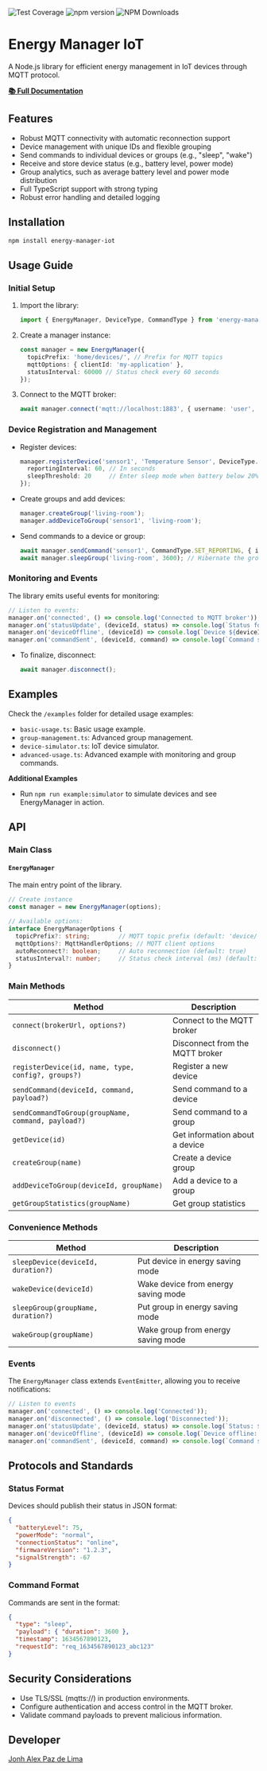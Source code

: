 <!-- Badges -->
![Test Coverage](https://img.shields.io/badge/coverage-85.15%25-brightgreen)
![npm version](https://img.shields.io/npm/v/energy-manager-iot)
![NPM Downloads](https://img.shields.io/npm/dw/energy-manager-iot)

# Energy Manager IoT

A Node.js library for efficient energy management in IoT devices through MQTT protocol.

**[📚 Full Documentation](https://energy-manager-iot.vercel.app/en)**

## Features

- Robust MQTT connectivity with automatic reconnection support
- Device management with unique IDs and flexible grouping
- Send commands to individual devices or groups (e.g., "sleep", "wake")
- Receive and store device status (e.g., battery level, power mode)
- Group analytics, such as average battery level and power mode distribution
- Full TypeScript support with strong typing
- Robust error handling and detailed logging

## Installation

```bash
npm install energy-manager-iot
```

## Usage Guide

### Initial Setup
1. Import the library:
   ```typescript
   import { EnergyManager, DeviceType, CommandType } from 'energy-manager-iot';
   ```
2. Create a manager instance:
   ```typescript
   const manager = new EnergyManager({
     topicPrefix: 'home/devices/', // Prefix for MQTT topics
     mqttOptions: { clientId: 'my-application' },
     statusInterval: 60000 // Status check every 60 seconds
   });
   ```
3. Connect to the MQTT broker:
   ```typescript
   await manager.connect('mqtt://localhost:1883', { username: 'user', password: 'password' });
   ```

### Device Registration and Management
- Register devices:
   ```typescript
   manager.registerDevice('sensor1', 'Temperature Sensor', DeviceType.SENSOR, {
     reportingInterval: 60, // In seconds
     sleepThreshold: 20     // Enter sleep mode when battery below 20%
   });
   ```
- Create groups and add devices:
   ```typescript
   manager.createGroup('living-room');
   manager.addDeviceToGroup('sensor1', 'living-room');
   ```
- Send commands to a device or group:
   ```typescript
   await manager.sendCommand('sensor1', CommandType.SET_REPORTING, { interval: 300 });
   await manager.sleepGroup('living-room', 3600); // Hibernate the group for 1 hour
   ```

### Monitoring and Events
The library emits useful events for monitoring:
   ```typescript
   // Listen to events:
   manager.on('connected', () => console.log('Connected to MQTT broker'));
   manager.on('statusUpdate', (deviceId, status) => console.log(`Status for ${deviceId}:`, status));
   manager.on('deviceOffline', (deviceId) => console.log(`Device ${deviceId} went offline`));
   manager.on('commandSent', (deviceId, command) => console.log(`Command sent to ${deviceId}:`, command));
   ```
- To finalize, disconnect:
   ```typescript
   await manager.disconnect();
   ```

## Examples

Check the `/examples` folder for detailed usage examples:
- `basic-usage.ts`: Basic usage example.
- `group-management.ts`: Advanced group management.
- `device-simulator.ts`: IoT device simulator.
- `advanced-usage.ts`: Advanced example with monitoring and group commands.

**Additional Examples**
- Run `npm run example:simulator` to simulate devices and see EnergyManager in action.

## API

### Main Class

#### `EnergyManager`

The main entry point of the library.

```typescript
// Create instance
const manager = new EnergyManager(options);

// Available options:
interface EnergyManagerOptions {
  topicPrefix?: string;        // MQTT topic prefix (default: 'device/')
  mqttOptions?: MqttHandlerOptions; // MQTT client options
  autoReconnect?: boolean;     // Auto reconnection (default: true)
  statusInterval?: number;     // Status check interval (ms) (default: 60000)
}
```

### Main Methods

| Method | Description |
|--------|-------------|
| `connect(brokerUrl, options?)` | Connect to the MQTT broker |
| `disconnect()` | Disconnect from the MQTT broker |
| `registerDevice(id, name, type, config?, groups?)` | Register a new device |
| `sendCommand(deviceId, command, payload?)` | Send command to a device |
| `sendCommandToGroup(groupName, command, payload?)` | Send command to a group |
| `getDevice(id)` | Get information about a device |
| `createGroup(name)` | Create a device group |
| `addDeviceToGroup(deviceId, groupName)` | Add a device to a group |
| `getGroupStatistics(groupName)` | Get group statistics |

### Convenience Methods

| Method | Description |
|--------|-------------|
| `sleepDevice(deviceId, duration?)` | Put device in energy saving mode |
| `wakeDevice(deviceId)` | Wake device from energy saving mode |
| `sleepGroup(groupName, duration?)` | Put group in energy saving mode |
| `wakeGroup(groupName)` | Wake group from energy saving mode |

### Events

The `EnergyManager` class extends `EventEmitter`, allowing you to receive notifications:

```typescript
// Listen to events
manager.on('connected', () => console.log('Connected'));
manager.on('disconnected', () => console.log('Disconnected'));
manager.on('statusUpdate', (deviceId, status) => console.log(`Status: ${deviceId}`, status));
manager.on('deviceOffline', (deviceId) => console.log(`Device offline: ${deviceId}`));
manager.on('commandSent', (deviceId, command) => console.log(`Command sent: ${deviceId}`, command));
```

## Protocols and Standards

### Status Format

Devices should publish their status in JSON format:

```json
{
  "batteryLevel": 75,
  "powerMode": "normal",
  "connectionStatus": "online",
  "firmwareVersion": "1.2.3",
  "signalStrength": -67
}
```

### Command Format

Commands are sent in the format:

```json
{
  "type": "sleep",
  "payload": { "duration": 3600 },
  "timestamp": 1634567890123,
  "requestId": "req_1634567890123_abc123"
}
```

## Security Considerations

- Use TLS/SSL (mqtts://) in production environments.
- Configure authentication and access control in the MQTT broker.
- Validate command payloads to prevent malicious information.

## Developer

[Jonh Alex Paz de Lima](https://www.linkedin.com/in/jonhvmp)
